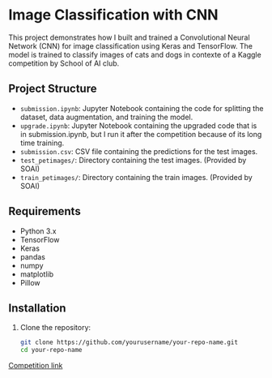 # Image Classification with CNN

This project demonstrates how I built and trained a Convolutional Neural Network (CNN) for image classification using Keras and TensorFlow. The model is trained to classify images of cats and dogs in contexte of a Kaggle competition by School of AI club.

## Project Structure

- `submission.ipynb`: Jupyter Notebook containing the code for splitting the dataset, data augmentation, and training the model.
- `upgrade.ipynb`: Jupyter Notebook containing the upgraded code that is in submission.ipynb, but I run it after the competition because of its long time training.
- `submission.csv`: CSV file containing the predictions for the test images.
- `test_petimages/`: Directory containing the test images. (Provided by SOAI)
- `train_petimages/`: Directory containing the train images. (Provided by SOAI)

## Requirements

- Python 3.x
- TensorFlow
- Keras
- pandas
- numpy
- matplotlib
- Pillow

## Installation

1. Clone the repository:
   ```bash
   git clone https://github.com/yourusername/your-repo-name.git
   cd your-repo-name

[Competition link](https://www.kaggle.com/competitions/soai-lab-cat-vs-dog-image-classification-challe)
